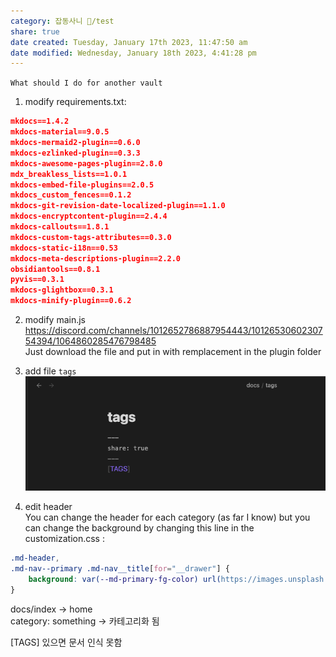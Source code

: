 ```yaml
---  
category: 잡동사니 🧸/test  
share: true  
date created: Tuesday, January 17th 2023, 11:47:50 am  
date modified: Wednesday, January 18th 2023, 4:41:28 pm  
---  
```

`What should I do for another vault`   
1. modify requirements.txt:   
  
```json  
mkdocs==1.4.2  
mkdocs-material==9.0.5  
mkdocs-mermaid2-plugin==0.6.0  
mkdocs-ezlinked-plugin==0.3.3  
mkdocs-awesome-pages-plugin==2.8.0  
mdx_breakless_lists==1.0.1  
mkdocs-embed-file-plugins==2.0.5  
mkdocs_custom_fences==0.1.2  
mkdocs-git-revision-date-localized-plugin==1.1.0  
mkdocs-encryptcontent-plugin==2.4.4  
mkdocs-callouts==1.8.1  
mkdocs-custom-tags-attributes==0.3.0  
mkdocs-static-i18n==0.53  
mkdocs-meta-descriptions-plugin==2.2.0  
obsidiantools==0.8.1  
pyvis==0.3.1  
mkdocs-glightbox==0.3.1  
mkdocs-minify-plugin==0.6.2  
```  
  
2. modify main.js  https://discord.com/channels/1012652786887954443/1012653060230754394/1064860285476798485   
       Just download the file and put in with remplacement in the plugin folder  
  
  
  
3. add file `tags`   
![Pasted image 20230117211746.png](../../Attachments/Pasted%20image%2020230117211746.png)  
  
4. edit header   
You can change the header for each category (as far I know) but you can change the background by changing this line in the customization.css :  
```css  
.md-header,  
.md-nav--primary .md-nav__title[for="__drawer"] {  
    background: var(--md-primary-fg-color) url(https://images.unsplash.com/photo-1520157646479-22f25713523d?ixlib=rb-1.2.1&ixid=MnwxMjA3fDB8MHxwaG90by1wYWdlfHx8fGVufDB8fHx8&auto=format&fit=crop&w=1074&q=80) left center/cover no-repeat;  
}  
```  
  
  
  
docs/index → home  
category: something → 카테고리화 됨  
  
[TAGS] 있으면 문서 인식 못함